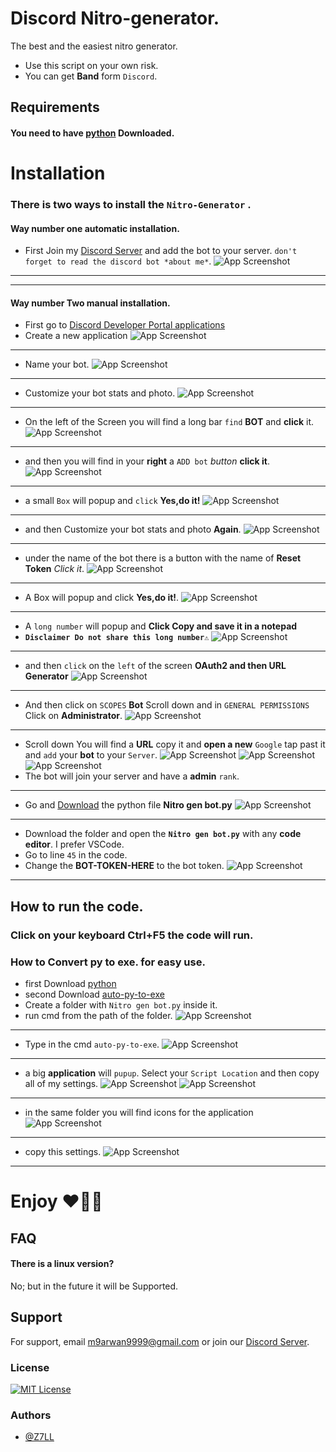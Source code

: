 # Discord Nitro-generator.
The best and the easiest nitro generator.
- Use this script on your own risk.
- You can get **Band** form `Discord`.

## Requirements
#### You need to have [python](https://www.python.org/downloads) Downloaded.
# Installation
### There is two ways to install the `Nitro-Generator` .
#### Way number one **automatic installation**.
- First Join my [Discord Server](https://dsc.gg/Z7LL) and add the bot to your server. `don't forget to read the discord bot *about me*`.
 ![App Screenshot](https://i2.paste.pics/af31b33dbaa2ba0c61af344d54f332d4.png)
-------------
-------------
#### Way number Two **manual installation**.
- First go to [Discord Developer Portal applications](https://discord.com/developers/applications)
- Create a new application
![App Screenshot](https://i2.paste.pics/05ed273040cea92077ea25f6e861ea73.png)
-----------------------------------------------------------------------------
- Name your bot.
![App Screenshot](https://i2.paste.pics/5b540f97352b7ab4d66ce95b94f9865e.png)
-----------------------------------------------------------------------------
- Customize your bot stats and photo.
![App Screenshot](https://i2.paste.pics/df82d9d98991da33e477ab73d1d1b89b.png)
-----------------------------------------------------------------------------
- On the left of the Screen you will find a long bar `find` **BOT** and **click** it.
![App Screenshot](https://i2.paste.pics/d435b9d56ef32239c3cc8337e9275f7e.png)
-----------------------------------------------------------------------------
- and then you will find in your **right** a `ADD bot` *button* **click it**.
![App Screenshot](https://i2.paste.pics/3100d5f429918c06cc9d6ef57dd3d06e.png)
-----------------------------------------------------------------------------
- a small `Box` will popup and `click` **Yes,do it!**
![App Screenshot](https://i2.paste.pics/f419e5b6d89967988917efa3bd968415.png)
-----------------------------------------------------------------------------
- and then Customize your bot stats and photo **Again**.
![App Screenshot](https://i2.paste.pics/df82d9d98991da33e477ab73d1d1b89b.png)
-----------------------------------------------------------------------------
- under the name of the bot there is a button with the name of **Reset Token** *Click it*.
![App Screenshot](https://i2.paste.pics/d769c163c4ddc7e6f39aa0b5461b5f27.png)
-----------------------------------------------------------------------------
- A Box will popup and click **Yes,do it!**.
![App Screenshot](https://i2.paste.pics/654291845676cb4efa86456c6b1ff7d8.png)
-----------------------------------------------------------------------------
- A `long number` will popup and **Click Copy and save it in a notepad** 
- **`Disclaimer Do not share this long number⚠️`**
![App Screenshot](https://i2.paste.pics/883c9d095fe14e6a33a5fd4ef64a81ca.png)
-----------------------------------------------------------------------------
- and then `click` on the `left` of the screen **OAuth2 and then URL Generator**
![App Screenshot](https://i2.paste.pics/f37eefac7ab94d74b306fa0169729be2.png)
-----------------------------------------------------------------------------
- And then click on `SCOPES` **Bot** Scroll down and in `GENERAL PERMISSIONS` Click on **Administrator**.
![App Screenshot](https://i2.paste.pics/71eaf4fcc3cf49bcb265879e0b5958ac.png)
-----------------------------------------------------------------------------
- Scroll down You will find a **URL** copy it and **open a new** `Google` tap past it and `add` your **bot** to your `Server`. 
![App Screenshot](https://i2.paste.pics/f715ab9e7cf43c27d3692a840c29e29b.png)
![App Screenshot](https://i2.paste.pics/a4c843c8a64beace74cfa13255929fa6.png)
![App Screenshot](https://i2.paste.pics/ea3849937edacab8eff79899aeee98fb.png)
- The bot will join your server and have a **admin** `rank`.
-----------------------------------------------------------------------------
- Go and [Download](https://github.com/Z7LL/Nitro-generator/archive/refs/heads/Nitro-Gen.zip) the python file **Nitro gen bot.py**
![App Screenshot](https://i2.paste.pics/85c51ca4cceb629e9f46d9993223a5ce.png)
-----------------------------------------------------------------------------
- Download the folder and open the **`Nitro gen bot.py`** with any **code editor**. I prefer VSCode.
- Go to line `45` in the code.
- Change the **BOT-TOKEN-HERE** to the bot token.
![App Screenshot](https://i2.paste.pics/588fe2892b660c9d4577fb60cd1d5f1d.png)
-----------------------------------------------------------------------------
## How to run the **code**.
### Click on your keyboard **Ctrl+F5** the code will run.
### How to Convert py to exe. for **easy** use.
- first Download [python](https://www.python.org/downloads/)
- second Download [auto-py-to-exe](https://github.com/brentvollebregt/auto-py-to-exe)
- Create a folder with `Nitro gen bot.py` inside it.
- run cmd from the path of the folder.
![App Screenshot](https://i2.paste.pics/5ede7425a57692469682a21b1429cdbc.png)
-----------------------------------------------------------------------------
- Type in the cmd `auto-py-to-exe`.
![App Screenshot](https://i2.paste.pics/b593edf47e082ca9eb7c33bf61fb5300.png)
-----------------------------------------------------------------------------
- a big **application** will `pupup`. Select your `Script Location` and then copy all of my settings.
![App Screenshot](https://i2.paste.pics/d2ed48995f4a4f15278530c662c31343.png)
![App Screenshot](https://i2.paste.pics/7a81ddfcc8c10b67f417ab6095aa9559.png)
-----------------------------------------------------------------------------
- in the same folder you will find icons for the application
![App Screenshot](https://i2.paste.pics/f1b2efc75201081907a730817b93fb71.png)
-----------------------------------------------------------------------------
- copy this settings.
![App Screenshot](https://i2.paste.pics/7c7fbadc1e989ff18e5a24e23c0a4134.png)
-----------------------------------------------------------------------------
# Enjoy ❤🧡💛
## FAQ

#### There is a linux version?

No; but in the future it will be Supported.


## Support

For support, email m9arwan9999@gmail.com or join our [Discord Server](https://dsc.gg/Z7LL).
### License


[![MIT License](https://img.shields.io/badge/License-MIT-green.svg)](https://choosealicense.com/licenses/mit/)

### Authors

- [@Z7LL](https://www.github.com/Z7LL)
